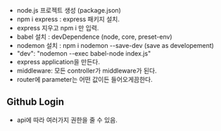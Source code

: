 - node.js 프로젝트 생성 (package.json)
- npm i express : express 패키지 설치.
- express 지우고 npm i 만 입력.
- babel 설치 : devDependence (node, core, preset-env)
- nodemon 설치 : npm i nodemon --save-dev (save as developement)
- "dev": "nodemon --exec babel-node index.js"
- express application을 만든다.
- middleware: 모든 controller가 middleware가 된다.
- router에 parameter는 어떤 값이든 들어오게끔한다.

## Github Login

- api에 따라 여러가지 권한을 줄 수 있음.

